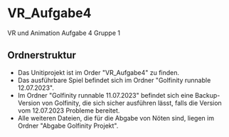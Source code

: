 # VR_Aufgabe4
VR und Animation Aufgabe 4 Gruppe 1

## Ordnerstruktur
- Das Unitiprojekt ist im Order "VR_Aufgabe4" zu finden.
- Das ausführbare Spiel befindet sich im Ordner "Golfinity runnable 12.07.2023".
- Im Ordner "Golfinity runnable 11.07.2023" befindet sich eine Backup-Version von Golfinity, die sich sicher ausführen lässt, falls die Version vom 12.07.2023 Probleme bereitet.
- Alle weiteren Dateien, die für die Abgabe von Nöten sind, liegen im Ordner "Abgabe Golfinity Projekt".

